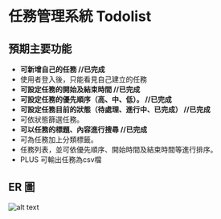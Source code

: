 # 任務管理系統 Todolist

## 預期主要功能

- **可新增自己的任務 //已完成**
- 使用者登入後，只能看見自己建立的任務 
- **可設定任務的開始及結束時間 //已完成**
- **可設定任務的優先順序（高、中、低）。 //已完成**
- **可設定任務目前的狀態（待處理、進行中、已完成） //已完成**
- 可依狀態篩選任務。
- **可以任務的標題、內容進行搜尋 //已完成**
- 可為任務加上分類標籤。
- 任務列表，並可依優先順序、開始時間及結束時間等進行排序。
- PLUS 可輸出任務為csv檔

## ER 圖

![alt text](https://i.imgur.com/FfVpwxM.png)

